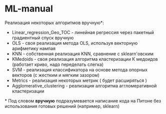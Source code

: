 # ML-manual
Реализация некоторых алгоритмов вручную*:
- Linear_regression_Geo_TOC - линейная регрессия через пакетный градиентный спуск вручную
- OLS - своя реализация метода OLS, используя векторную арифметику нампая
- KNN - собственная реализация KNN, сравнение с sklearn'овским
- KMedoids - своя реализация алгоритма кластеризации К медоидов (работает криво, надо переделать слегка)
- SVM - реализация классификатора на основе метода опорных векторов (с жестким и мягким зазором)
- Metrics - реализация некоторых метрик ( будет расширяться )
- Agglomerative_clustering - реализация алгоритма аггломеративной кластеризации





\* Под словом **вручную** подразумевается написание кода на Питоне без использования готовых решений (например, sklearn)

